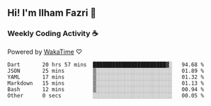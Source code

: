 ## Hi! I'm Ilham Fazri 👋

### Weekly Coding Activity ☕
Powered by [WakaTime](https://wakatime.com/) ♡
<!--START_SECTION:waka-->

```text
Dart       20 hrs 57 mins  ███████████████████████▓░   94.68 %
JSON       25 mins         ▒░░░░░░░░░░░░░░░░░░░░░░░░   01.89 %
YAML       17 mins         ▒░░░░░░░░░░░░░░░░░░░░░░░░   01.32 %
Markdown   15 mins         ▒░░░░░░░░░░░░░░░░░░░░░░░░   01.13 %
Bash       12 mins         ▒░░░░░░░░░░░░░░░░░░░░░░░░   00.94 %
Other      0 secs          ░░░░░░░░░░░░░░░░░░░░░░░░░   00.05 %
```

<!--END_SECTION:waka-->
